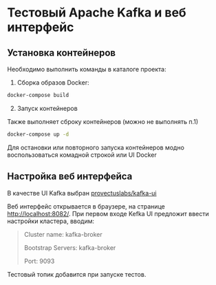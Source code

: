 # Тестовый Apache Kafka и веб интерфейс

## Установка контейнеров

Необходимо выполнить команды в каталоге проекта:

1. Сборка образов Docker:

```sh
docker-compose build
```

2. Запуск контейнеров

Также выполняет сброку контейнеров (можно не выполнять п.1)

```sh
docker-compose up -d
```

Для остановки или повторного запуска контейнеров модно воспользоваться комадной строкой или UI Docker

## Настройка веб интерфейса

В качестве UI Kafka выбран [provectuslabs/kafka-ui](https://github.com/provectus/kafka-ui)

Веб интерфейс открывается в браузере, на странице [http://localhost:8082/](http://localhost:8082/). При первом входе Kefka UI предложит ввести настройки кластера, вводим:

> Cluster name: kafka-broker
>
> Bootstrap Servers: kafka-broker
>
> Port: 9093

Тестовый топик добавится при запуске тестов.
